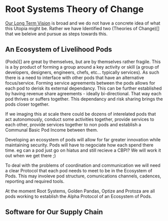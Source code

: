 # Root Systems Theory of Change

[Our Long Term Vision](./vision.md) is broad and we do not have a concrete idea of what this Utopia might be. Rather we have Identified two (Theories of Change)[] that we beleive and pursue as steps towards this.

## An Ecosystem of Livelihood Pods

(Pods)[] are great by themselves, but are by themselves rather fragile. This is a by product of forming a group around a key activity or skill (a group of developers, designers, engineers, chefs, etc... typically services). As such there is a need to interface with other pods that have an alternative focus/service. Forming service agreements between the pods allows for each pod to derisk its external dependancy. This can be further established by having revenue share agreements - ideally bi-directional. That way each pod thrives or suffers together. This dependancy and risk sharing brings the pods closer together.

If we imaging this at scale there could be dozens of interelated pods that act autonomously, conduct some activities together, provide services to each other, provide services together to non pods and establish a Communal Basic Pod Income between them.

Developing an ecosystem of pods will allow for far greater innovation while maintaining security. Pods will have to negociate how each spend there time. eg can a pod just go on hiatus and still recieve a CBPI? We will work it out when we get there ;)

To deal with the problems of coordination and communication we will need a clear Protocol that each pod needs to meet to be in the Ecosystem of Pods. This may involeve pod structure, comunications channels, cadences, reporting and required tools.

At the moment Root Systems, Golden Pandas, Optize and Protoza are all pods working to establish the Alpha Protocol of an Ecosystem of Pods.

## Software for Our Supply Chain
